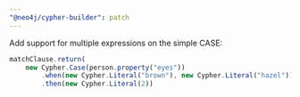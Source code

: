 ```yaml
---
"@neo4j/cypher-builder": patch
---
```


Add support for multiple expressions on the simple CASE:

```js
matchClause.return(
    new Cypher.Case(person.property("eyes"))
        .when(new Cypher.Literal("brown"), new Cypher.Literal("hazel"))
        .then(new Cypher.Literal(2))
```
